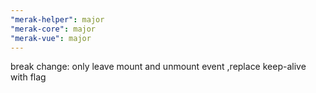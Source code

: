 ```yaml
---
"merak-helper": major
"merak-core": major
"merak-vue": major
---
```


break change: only leave mount and unmount event ,replace keep-alive with flag
